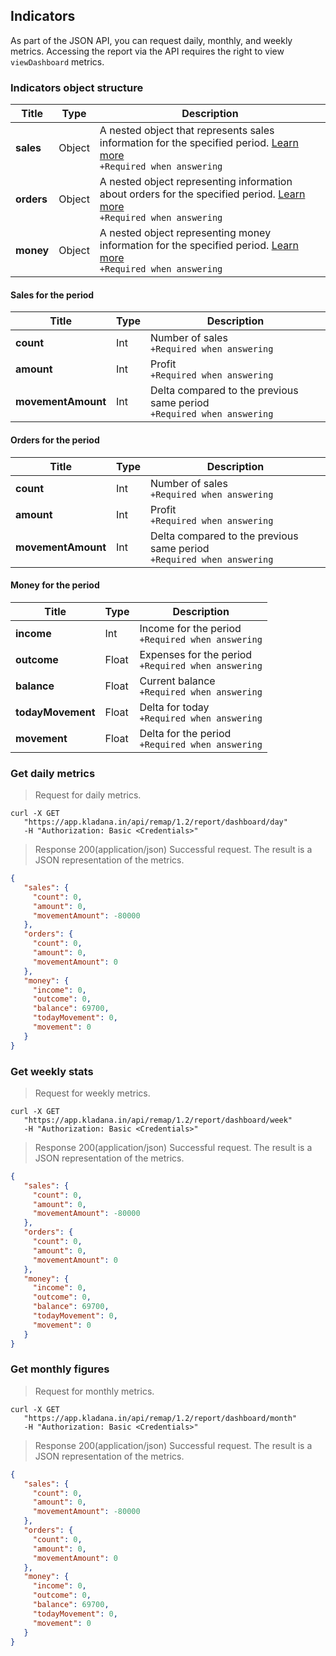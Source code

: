 ## Indicators

As part of the JSON API, you can request daily, monthly, and weekly metrics. Accessing the report via the API requires the right to view `viewDashboard` metrics.

### Indicators object structure

| Title | Type | Description |
| ------ | ----- | ---------- |
| **sales** | Object | A nested object that represents sales information for the specified period. [Learn more](../dictionaries/#entities-product-products-entity-attributes-tax-system-code)<br>`+Required when answering` |
| **orders** | Object | A nested object representing information about orders for the specified period. [Learn more](../dictionaries/#entities-product-products-entity-attributes-tax-system-code)<br>`+Required when answering` |
| **money** | Object | A nested object representing money information for the specified period. [Learn more](../dictionaries/#entities-product-products-entity-attributes-tax-system-code)<br>`+Required when answering` |
  
#### Sales for the period

| Title | Type | Description |
| ----- |------| -----------|
| **count** | Int  | Number of sales<br>`+Required when answering` |
| **amount** | Int  | Profit<br>`+Required when answering` |
| **movementAmount** | Int  | Delta compared to the previous same period<br>`+Required when answering` |

#### Orders for the period

| Title | Type | Description |
| ------------------ |------| --------- |
| **count** | Int  | Number of sales<br>`+Required when answering` |
| **amount** | Int  | Profit<br>`+Required when answering` |
| **movementAmount** | Int  | Delta compared to the previous same period<br>`+Required when answering` |

#### Money for the period

| Title | Type  | Description |
| ----------------- |-------| --------- |
| **income** | Int   | Income for the period<br>`+Required when answering` |
| **outcome** | Float | Expenses for the period<br>`+Required when answering` |
| **balance** | Float | Current balance<br>`+Required when answering` |
| **todayMovement** | Float | Delta for today<br>`+Required when answering` |
| **movement** | Float | Delta for the period<br>`+Required when answering` |

### Get daily metrics
> Request for daily metrics.

```shell
curl -X GET
   "https://app.kladana.in/api/remap/1.2/report/dashboard/day"
   -H "Authorization: Basic <Credentials>"
```

> Response 200(application/json)
Successful request. The result is a JSON representation of the metrics.

```json
{
   "sales": {
     "count": 0,
     "amount": 0,
     "movementAmount": -80000
   },
   "orders": {
     "count": 0,
     "amount": 0,
     "movementAmount": 0
   },
   "money": {
     "income": 0,
     "outcome": 0,
     "balance": 69700,
     "todayMovement": 0,
     "movement": 0
   }
}
```

### Get weekly stats

> Request for weekly metrics.

```shell
curl -X GET
   "https://app.kladana.in/api/remap/1.2/report/dashboard/week"
   -H "Authorization: Basic <Credentials>"
```

> Response 200(application/json)
Successful request. The result is a JSON representation of the metrics.

```json
{
   "sales": {
     "count": 0,
     "amount": 0,
     "movementAmount": -80000
   },
   "orders": {
     "count": 0,
     "amount": 0,
     "movementAmount": 0
   },
   "money": {
     "income": 0,
     "outcome": 0,
     "balance": 69700,
     "todayMovement": 0,
     "movement": 0
   }
}

```

### Get monthly figures

> Request for monthly metrics.

```shell
curl -X GET
   "https://app.kladana.in/api/remap/1.2/report/dashboard/month"
   -H "Authorization: Basic <Credentials>"
```

> Response 200(application/json)
Successful request. The result is a JSON representation of the metrics.

```json
{
   "sales": {
     "count": 0,
     "amount": 0,
     "movementAmount": -80000
   },
   "orders": {
     "count": 0,
     "amount": 0,
     "movementAmount": 0
   },
   "money": {
     "income": 0,
     "outcome": 0,
     "balance": 69700,
     "todayMovement": 0,
     "movement": 0
   }
}
```
